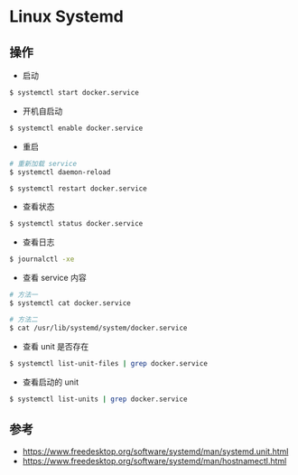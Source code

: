 # Linux Systemd

## 操作

* 启动

```sh
$ systemctl start docker.service
```

* 开机自启动

```sh
$ systemctl enable docker.service
```

* 重启

```sh
# 重新加载 service
$ systemctl daemon-reload

$ systemctl restart docker.service
```

* 查看状态

```sh
$ systemctl status docker.service
```

* 查看日志

```sh
$ journalctl -xe
```

* 查看 service 内容

```sh
# 方法一
$ systemctl cat docker.service

# 方法二
$ cat /usr/lib/systemd/system/docker.service
```

* 查看 unit 是否存在

```sh
$ systemctl list-unit-files | grep docker.service
```

* 查看启动的 unit

```sh
$ systemctl list-units | grep docker.service
```

## 参考

* https://www.freedesktop.org/software/systemd/man/systemd.unit.html
* https://www.freedesktop.org/software/systemd/man/hostnamectl.html